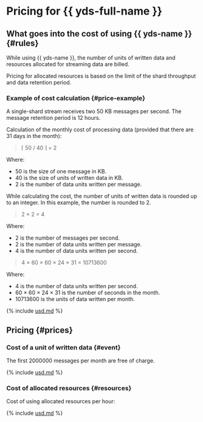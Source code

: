 # Pricing for {{ yds-full-name }}

## What goes into the cost of using {{ yds-name }} {#rules}

While using {{ yds-name }}, the number of units of written data and resources allocated for streaming data are billed.

Pricing for allocated resources is based on the limit of the shard throughput and data retention period.

### Example of cost calculation {#price-example}

A single-shard stream receives two 50 KB messages per second. The message retention period is 12 hours.

Calculation of the monthly cost of processing data (provided that there are 31 days in the month):
> &lceil; 50 / 40 &rceil; = 2

Where:
* 50 is the size of one message in KB.
* 40 is the size of units of written data in KB.
* 2 is the number of data units written per message.

While calculating the cost, the number of units of written data is rounded up to an integer. In this example, the number is rounded to 2.

> 2 × 2 = 4

Where:
* 2 is the number of messages per second.
* 2 is the number of data units written per message.
* 4 is the number of data units written per second.

> 4 × 60 × 60 × 24 × 31 = 10713600

Where:
* 4 is the number of data units written per second.
* 60 × 60 × 24 × 31 is the number of seconds in the month.
* 10713600 is the units of data written per month.




{% include [usd.md](../_pricing/data-streams/usd-example.md) %}

## Pricing {#prices}

### Cost of a unit of written data {#event}

The first 2000000 messages per month are free of charge.




{% include [usd.md](../_pricing/data-streams/usd-event.md) %}

### Cost of allocated resources {#resources}

Cost of using allocated resources per hour:




{% include [usd.md](../_pricing/data-streams/usd-resources.md) %}
